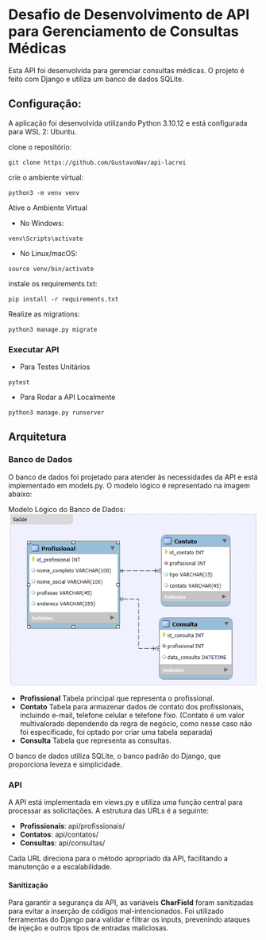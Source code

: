 # Desafio de Desenvolvimento de API para Gerenciamento de Consultas Médicas

Esta API foi desenvolvida para gerenciar consultas médicas. O projeto é feito com Django e utiliza um banco de dados SQLite.

## Configuração:
A aplicação foi desenvolvida utilizando Python 3.10.12 e está configurada para WSL 2: Ubuntu.

clone o repositório:
```
git clone https://github.com/GustavoNav/api-lacrei
```

crie o ambiente virtual:
```
python3 -m venv venv
```
Ative o Ambiente Virtual

- No Windows:
```
venv\Scripts\activate
```

- No Linux/macOS:
```
source venv/bin/activate
```

instale os requirements.txt:
```
pip install -r requirements.txt
```

Realize as migrations:
```
python3 manage.py migrate
```

### Executar API
- Para Testes Unitários
```
pytest
```

- Para Rodar a API Localmente

```
python3 manage.py runserver
```

## Arquitetura

### Banco de Dados
O banco de dados foi projetado para atender às necessidades da API e está implementado em models.py. O modelo lógico é representado na imagem abaixo:

Modelo Lógico do Banco de Dados:
<br>
![Imagem do Modelo de Banco de Dados](images/modelo_db.png)

- **Profissional** Tabela principal que representa o profissional.
- **Contato** Tabela para armazenar dados de contato dos profissionais, incluindo e-mail, telefone celular e telefone fixo. (Contato é um valor multivalorado dependendo da regra de negócio, como nesse caso não foi especificado, foi optado por criar uma tabela separada)
- **Consulta** Tabela que representa as consultas.

O banco de dados utiliza SQLite, o banco padrão do Django, que proporciona leveza e simplicidade.

### API
A API está implementada em views.py e utiliza uma função central para processar as solicitações. A estrutura das URLs é a seguinte:

- **Profissionais**: api/profissionais/
- **Contatos**: api/contatos/
- **Consultas**: api/consultas/

Cada URL direciona para o método apropriado da API, facilitando a manutenção e a escalabilidade.

#### Sanitização
Para garantir a segurança da API, as variáveis **CharField** foram sanitizadas para evitar a inserção de códigos mal-intencionados. Foi utilizado ferramentas do Django para validar e filtrar os inputs, prevenindo ataques de injeção e outros tipos de entradas maliciosas.